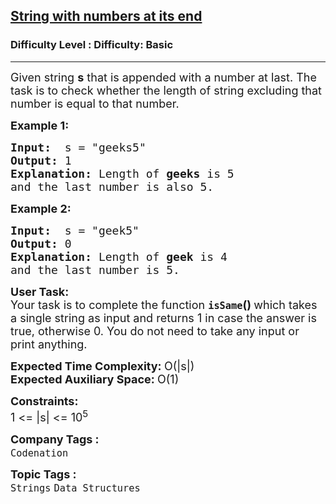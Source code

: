 <h2><a href="https://www.geeksforgeeks.org/problems/string-with-numbers-at-its-end5749/1?page=11&difficulty=Basic&status=unsolved,attempted&sortBy=accuracy">String with numbers at its end</a></h2><h3>Difficulty Level : Difficulty: Basic</h3><hr><div class="problems_problem_content__Xm_eO"><div><span style="font-size:18px">Given string <strong>s</strong> that is&nbsp;appended with a number at last. The task is to check whether the length of string excluding that number is equal to that number. </span></div>

<p><span style="font-size:18px"><strong>Example 1:</strong></span></p>

<pre><span style="font-size:18px"><strong>Input:</strong>  s = "geeks5"
<strong>Output:</strong> 1
<strong>Explanation:</strong> Length of <strong>geeks</strong> is 5
and the last number is also 5.</span></pre>

<p><span style="font-size:18px"><strong>Example 2:</strong></span></p>

<pre><span style="font-size:18px"><strong>Input:</strong>  s = "geek5"
<strong>Output:</strong> 0
<strong>Explanation:</strong> Length of <strong>geek</strong> is 4
and the last number is 5.
</span></pre>

<p><span style="font-size:18px"><strong>User Task:</strong><br>
Your task is to complete the function <strong><code>isSame</code>()&nbsp;</strong>which takes a single string as input and returns 1 in case the answer is true, otherwise 0. You do not need to take any input or print anything.</span></p>

<p><span style="font-size:18px"><strong>Expected Time Complexity:&nbsp;</strong>O(|s|)<br>
<strong>Expected Auxiliary Space:&nbsp;</strong>O(1)</span></p>

<p><span style="font-size:18px"><strong>Constraints:</strong><br>
1 &lt;= |s| &lt;= 10<sup>5</sup></span></p>
</div><p><span style=font-size:18px><strong>Company Tags : </strong><br><code>Codenation</code>&nbsp;<br><p><span style=font-size:18px><strong>Topic Tags : </strong><br><code>Strings</code>&nbsp;<code>Data Structures</code>&nbsp;